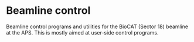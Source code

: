# Beamline control
Beamline control programs and utilities for the BioCAT (Sector 18) beamline at the APS.
This is mostly aimed at user-side control programs.
